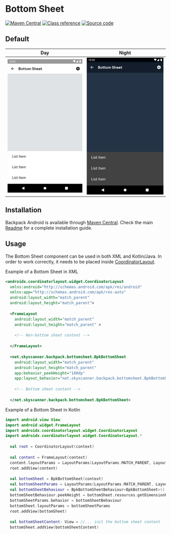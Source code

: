# Bottom Sheet

[![Maven Central](https://img.shields.io/maven-central/v/net.skyscanner.backpack/backpack-android)](https://search.maven.org/artifact/net.skyscanner.backpack/backpack-android)
[![Class reference](https://img.shields.io/badge/Class%20reference-Android-blue)](https://backpack.github.io/android/Backpack/net.skyscanner.backpack.bottomsheet)
[![Source code](https://img.shields.io/badge/Source%20code-GitHub-lightgrey)](https://github.com/Skyscanner/backpack-android/tree/main/Backpack/src/main/java/net/skyscanner/backpack/bottomsheet)

## Default

| Day | Night |
| --- | --- |
| ![BottomSheet component](https://raw.githubusercontent.com/Skyscanner/backpack-android/main/docs/view/BottomSheet/screenshots/default.png) |![BottomSheet component - dark mode](https://raw.githubusercontent.com/Skyscanner/backpack-android/main/docs/view/BottomSheet/screenshots/default_dm.png) |

## Installation

Backpack Android is available through [Maven Central](https://search.maven.org/artifact/net.skyscanner.backpack/backpack-android). Check the main [Readme](https://github.com/skyscanner/backpack-android#installation) for a complete installation guide.

## Usage

The Bottom Sheet component can be used in both XML and Kotlin/Java.
In order to work correctly, it needs to be placed inside [CoordinatorLayout](https://developer.android.com/reference/androidx/coordinatorlayout/widget/CoordinatorLayout).

Example of a Bottom Sheet in XML

```xml
<androidx.coordinatorlayout.widget.CoordinatorLayout
  xmlns:android="http://schemas.android.com/apk/res/android"
  xmlns:app="http://schemas.android.com/apk/res-auto"
  android:layout_width="match_parent"
  android:layout_height="match_parent">

  <FrameLayout
    android:layout_width="match_parent"
    android:layout_height="match_parent" >

    <!-- Non-bottom sheet content -->

  </FrameLayout>

  <net.skyscanner.backpack.bottomsheet.BpkBottomSheet
    android:layout_width="match_parent"
    android:layout_height="match_parent"
    app:behavior_peekHeight="180dp"
    app:layout_behavior="net.skyscanner.backpack.bottomsheet.BpkBottomSheetBehaviour">

    <!-- Bottom sheet content -->

  </net.skyscanner.backpack.bottomsheet.BpkBottomSheet>
```

Example of a Bottom Sheet in Kotlin

```Kotlin
import android.view.View
import android.widget.FrameLayout
import androidx.coordinatorlayout.widget.CoordinatorLayout
import androidx.coordinatorlayout.widget.CoordinatorLayout.*

  val root = CoordinatorLayout(context)

  val content = FrameLayout(context)
  content.layoutParams = LayoutParams(LayoutParams.MATCH_PARENT, LayoutParams.MATCH_PARENT)
  root.addView(content)

  val bottomSheet = BpkBottomSheet(context)
  val bottomSheetParams = LayoutParams(LayoutParams.MATCH_PARENT, LayoutParams.MATCH_PARENT)
  val bottomSheetBehaviour = BpkBottomSheetBehaviour<BpkBottomSheet>()
  bottomSheetBehaviour.peekHeight = bottomSheet.resources.getDimensionPixelSize(R.dimen.bpkSpacingXxl)
  bottomSheetParams.behavior = bottomSheetBehaviour
  bottomSheet.layoutParams = bottomSheetParams
  root.addView(bottomSheet)

  val bottomSheetContent: View = //... init the bottom sheet content
  bottomSheet.addView(bottomSheetContent)
```
